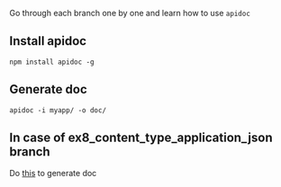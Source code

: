 Go through each branch one by one and learn how to use `apidoc`

Install apidoc
--------------

    npm install apidoc -g


Generate doc
------------
    apidoc -i myapp/ -o doc/ 


In case of ex8_content_type_application_json branch
---------------------------------------------------

Do [this](https://github.com/koko-ng/apidoc-contentType-plugin) to generate doc
